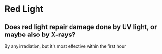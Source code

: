 # Red Light

## Does red light repair damage done by UV light, or maybe also by X-rays?
By any irradiation, but it's most effective within the first hour.